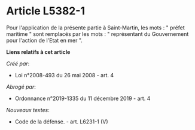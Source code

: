 # Article L5382-1

Pour l'application de la présente partie à Saint-Martin, les mots : " préfet maritime " sont remplacés par les mots : "
représentant du Gouvernement pour l'action de l'Etat en mer ".

**Liens relatifs à cet article**

_Créé par_:

  - Loi n°2008-493 du 26 mai 2008 - art. 4

_Abrogé par_:

  - Ordonnance n°2019-1335 du 11 décembre 2019 - art. 4

_Nouveaux textes_:

  - Code de la défense. - art. L6231-1 (V)

